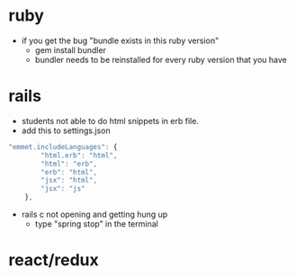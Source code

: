 # ruby 
* if you get the bug "bundle exists in this ruby version" 
    * gem install bundler 
    * bundler needs to be reinstalled for every ruby version that you have 

# rails 
* students not able to do html snippets in erb file.
* add this to settings.json
```javascript
"emmet.includeLanguages": {
        "html.erb": "html",
        "html": "erb",
        "erb": "html",
        "jsx": "html",
        "jsx": "js"
    },
```
* rails c not opening and getting hung up 
    * type "spring stop" in the terminal

# react/redux



